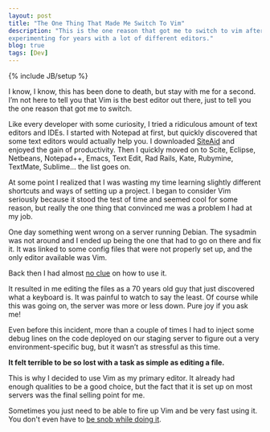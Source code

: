 ```yaml
---
layout: post
title: "The One Thing That Made Me Switch To Vim"
description: "This is the one reason that got me to switch to vim after
experimenting for years with a lot of different editors."
blog: true
tags: [Dev]
---
```


{% include JB/setup %}

I know, I know, this has been done to death, but stay with me for a second. I’m not here to tell you that Vim is the best editor out there, just to tell you the one reason that got me to switch.

Like every developer with some curiosity, I tried a ridiculous amount of text editors and IDEs. I started with Notepad at first, but quickly discovered that some text editors would actually help you. I downloaded [SiteAid](http://download.cnet.com/Amiasoft-SiteAid/3000-10247_4-10015046.html) and enjoyed the gain of productivity. Then I quickly moved on to Scite, Eclipse, Netbeans, Notepad++, Emacs, Text Edit, Rad Rails, Kate, Rubymine, TextMate, Sublime... the list goes on.

At some point I realized that I was wasting my time learning slightly different shortcuts and ways of setting up a project. I began to consider Vim seriously because it stood the test of time and seemed cool for some reason, but really the one thing that convinced me was a problem I had at my job.

One day something went wrong on a server running Debian. The sysadmin was not around and I ended up being the one that had to go on there and fix it. It was linked to some config files that were not properly set up, and the only editor available was Vim. 

Back then I had almost [no clue](http://vimdoc.sourceforge.net/htmldoc/intro.html) on how to use it.

It resulted in me editing the files as a 70 years old guy that just discovered what a keyboard is. It was painful to watch to say the least. Of course while this was going on, the server was more or less down. Pure joy if you ask me!

Even before this incident, more than a couple of times I had to inject some debug lines on the code deployed on our staging server to figure out a very environment-specific bug, but it wasn’t as stressful as this time.

**It felt terrible to be so lost with a task as simple as editing a file.**

This is why I decided to use Vim as my primary editor. It already had enough qualities to be a good choice, but the fact that it is set up on most servers was the final selling point for me.

Sometimes you just need to be able to fire up Vim and be very fast using it. You don't even have to [be snob while doing it](http://yehudakatz.com/2010/07/29/everyone-who-tried-to-convince-me-to-use-vim-was-wrong/).
